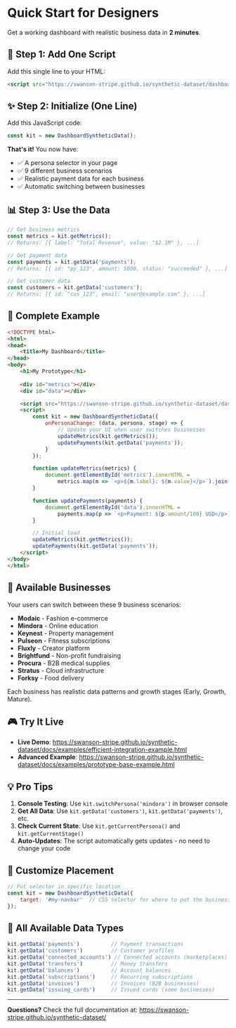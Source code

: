 # Quick Start for Designers

Get a working dashboard with realistic business data in **2 minutes**.

## 🚀 Step 1: Add One Script

Add this single line to your HTML:

```html
<script src="https://swanson-stripe.github.io/synthetic-dataset/dashboard-synthetic-data.js"></script>
```

## ✨ Step 2: Initialize (One Line)

Add this JavaScript code:

```javascript
const kit = new DashboardSyntheticData();
```

**That's it!** You now have:
- ✅ A persona selector in your page  
- ✅ 9 different business scenarios
- ✅ Realistic payment data for each business
- ✅ Automatic switching between businesses

## 📊 Step 3: Use the Data

```javascript
// Get business metrics
const metrics = kit.getMetrics();
// Returns: [{ label: "Total Revenue", value: "$2.1M" }, ...]

// Get payment data  
const payments = kit.getData('payments');
// Returns: [{ id: "py_123", amount: 5000, status: "succeeded" }, ...]

// Get customer data
const customers = kit.getData('customers');
// Returns: [{ id: "cus_123", email: "user@example.com" }, ...]
```

## 🎯 Complete Example

```html
<!DOCTYPE html>
<html>
<head>
    <title>My Dashboard</title>
</head>
<body>
    <h1>My Prototype</h1>
    
    <div id="metrics"></div>
    <div id="data"></div>

    <script src="https://swanson-stripe.github.io/synthetic-dataset/dashboard-synthetic-data.js"></script>
    <script>
        const kit = new DashboardSyntheticData({
            onPersonaChange: (data, persona, stage) => {
                // Update your UI when user switches businesses
                updateMetrics(kit.getMetrics());
                updatePayments(kit.getData('payments'));
            }
        });

        function updateMetrics(metrics) {
            document.getElementById('metrics').innerHTML = 
                metrics.map(m => `<p>${m.label}: ${m.value}</p>`).join('');
        }

        function updatePayments(payments) {
            document.getElementById('data').innerHTML = 
                payments.map(p => `<p>Payment: ${p.amount/100} USD</p>`).join('');
        }

        // Initial load
        updateMetrics(kit.getMetrics());
        updatePayments(kit.getData('payments'));
    </script>
</body>
</html>
```

## 🏢 Available Businesses

Your users can switch between these 9 business scenarios:

- **Modaic** - Fashion e-commerce
- **Mindora** - Online education  
- **Keynest** - Property management
- **Pulseon** - Fitness subscriptions
- **Fluxly** - Creator platform
- **Brightfund** - Non-profit fundraising
- **Procura** - B2B medical supplies
- **Stratus** - Cloud infrastructure
- **Forksy** - Food delivery

Each business has realistic data patterns and growth stages (Early, Growth, Mature).

## 🎮 Try It Live

- **Live Demo**: https://swanson-stripe.github.io/synthetic-dataset/docs/examples/efficient-integration-example.html
- **Advanced Example**: https://swanson-stripe.github.io/synthetic-dataset/docs/examples/prototype-base-example.html

## 💡 Pro Tips

1. **Console Testing**: Use `kit.switchPersona('mindora')` in browser console
2. **Get All Data**: Use `kit.getData('customers')`, `kit.getData('payments')`, etc.
3. **Check Current State**: Use `kit.getCurrentPersona()` and `kit.getCurrentStage()`
4. **Auto-Updates**: The script automatically gets updates - no need to change your code

## 🎨 Customize Placement

```javascript
// Put selector in specific location
const kit = new DashboardSyntheticData({
    target: '#my-navbar'  // CSS selector for where to put the business selector
});
```

## 🔧 All Available Data Types

```javascript
kit.getData('payments')          // Payment transactions
kit.getData('customers')         // Customer profiles  
kit.getData('connected_accounts') // Connected accounts (marketplaces)
kit.getData('transfers')         // Money transfers
kit.getData('balances')          // Account balances
kit.getData('subscriptions')     // Recurring subscriptions
kit.getData('invoices')          // Invoices (B2B businesses)
kit.getData('issuing_cards')     // Issued cards (some businesses)
```

---

**Questions?** Check the full documentation at: https://swanson-stripe.github.io/synthetic-dataset/
